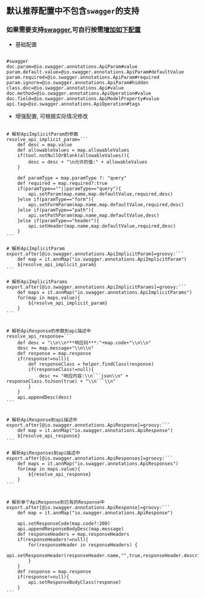 ## 默认推荐配置中不包含`swagger`的支持

### 如果需要支持[swagger](https://swagger.io),可自行按需[增加如下配置](/setting/index.html)

- 基础配置

``````properties

#swagger
doc.param=@io.swagger.annotations.ApiParam#value
param.default.value=@io.swagger.annotations.ApiParam#defaultValue
param.required=@io.swagger.annotations.ApiParam#required
param.ignore=@io.swagger.annotations.ApiParam#hidden
class.doc=@io.swagger.annotations.Api#value
doc.method=@io.swagger.annotations.ApiOperation#value
doc.field=@io.swagger.annotations.ApiModelProperty#value
api.tag=@io.swagger.annotations.ApiOperation#tags

``````

- 增强配置, 可根据实际情况修改

``````properties

# 解析ApiImplicitParam的参数
resolve_api_implicit_param=```
    def desc = map.value
    def allowableValues = map.allowableValues
    if(tool.notNullOrBlank(allowableValues)){
        desc = desc + "\n允许的值:" + allowableValues
    }

    def paramType = map.paramType ?: "query"
    def required = map.required?:true
    if(paramType==""||paramType=="query"){
        api.setParam(map.name,map.defaultValue,required,desc)
    }else if(paramType=="form"){
        api.setFormParam(map.name,map.defaultValue,required,desc)
    }else if(paramType=="path"){
        api.setPathParam(map.name,map.defaultValue,desc)
    }else if(paramType=="header"){
        api.setHeader(map.name,map.defaultValue,required,desc)
    }
```

# 解析ApiImplicitParam
export.after[@io.swagger.annotations.ApiImplicitParam]=groovy:```
    def map = it.annMap("io.swagger.annotations.ApiImplicitParam")
    ${resolve_api_implicit_param}
```

# 解析ApiImplicitParams
export.after[@io.swagger.annotations.ApiImplicitParams]=groovy:```
    def maps = it.annMap("io.swagger.annotations.ApiImplicitParams")
    for(map in maps.value){
        ${resolve_api_implicit_param}
    }
```


# 解析ApiResponse的参数到api描述中
resolve_api_response=```
    def desc = "\\n\\n***响应码***:"+map.code+"\\n\\n"
    desc += map.message+"\\n\\n"
    def response = map.response
    if(response!=null){
        def responseClass = helper.findClass(response)
        if(responseClass!=null){
            desc += "响应内容:\\n```json\\n" + responseClass.toJson(true) + "\\n```\\n"
        }
    }
    api.appendDesc(desc)
```


# 解析ApiResponse到api描述中
export.after[@io.swagger.annotations.ApiResponse]=groovy:```
    def map = it.annMap("io.swagger.annotations.ApiResponse")
    ${resolve_api_response}
```

# 解析ApiResponses到api描述中
export.after[@io.swagger.annotations.ApiResponses]=groovy:```
    def maps = it.annMap("io.swagger.annotations.ApiResponses")
    for(map in maps.value){
        ${resolve_api_response}
    }
```


# 解析单个ApiResponse到已有的Response中
export.after[@io.swagger.annotations.ApiResponse]=groovy:```
    def map = it.annMap("io.swagger.annotations.ApiResponse")

    api.setResponseCode(map.code?:200)
    api.appendResponseBodyDesc(map.message)
    def responseHeaders = map.responseHeaders
    if(responseHeaders!=null){
        for(responseHeader in responseHeaders) {
            api.setResponseHeader(responseHeader.name,"",true,responseHeader.description)
        }
    }
    def response = map.response
    if(response!=null){
        api.setResponseBodyClass(response)
    }
```

``````